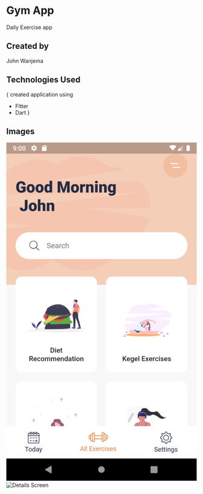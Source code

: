 # Gym App

Daily Exercise app 

## Created by
John Wanjema

## Technologies Used
{ created application using
* Fltter
* Dart
}

## Images
![Home](/assets/images/home.png )
![Details Screen](/assests/images/details.png )
